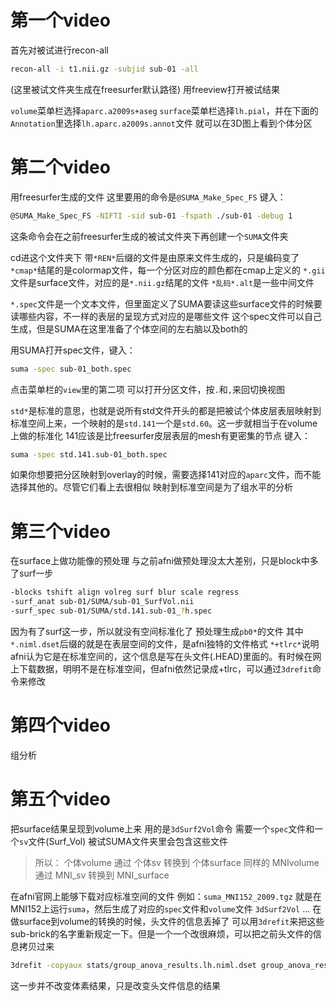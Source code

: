 # 第一个video
首先对被试进行recon-all
```bash
recon-all -i t1.nii.gz -subjid sub-01 -all
```

(这里被试文件夹生成在freesurfer默认路径)
用freeview打开被试结果

`volume`菜单栏选择`aparc.a2009s+aseg`
`surface`菜单栏选择`lh.pial`，并在下面的`Annotation`里选择`lh.aparc.a2009s.annot`文件
就可以在3D图上看到个体分区

# 第二个video
用freesurfer生成的文件
这里要用的命令是`@SUMA_Make_Spec_FS`
键入：

```bash
@SUMA_Make_Spec_FS -NIFTI -sid sub-01 -fspath ./sub-01 -debug 1
```

这条命令会在之前freesurfer生成的被试文件夹下再创建一个`SUMA`文件夹

cd进这个文件夹下
带`*REN*`后缀的文件是由原来文件生成的，只是编码变了
`*cmap*`结尾的是colormap文件，每一个分区对应的颜色都在cmap上定义的
`*.gii`文件是surface文件，对应的是`*.nii.gz`结尾的文件
`*乱码*.alt`是一些中间文件

`*.spec`文件是一个文本文件，但里面定义了SUMA要读这些surface文件的时候要读哪些内容，不一样的表层的呈现方式对应的是哪些文件
这个spec文件可以自己生成，但是SUMA在这里准备了个体空间的左右脑以及both的

用SUMA打开spec文件，键入：
```bash
suma -spec sub-01_both.spec
```

点击菜单栏的`view`里的第二项
可以打开分区文件，按`.`和`,`来回切换视图

`std*`是标准的意思，也就是说所有std文件开头的都是把被试个体皮层表层映射到标准空间上来，一个映射的是`std.141`一个是`std.60`。这一步就相当于在volume上做的标准化
141应该是比freesurfer皮层表层的mesh有更密集的节点
键入：

```bash
suma -spec std.141.sub-01_both.spec
```

如果你想要把分区映射到overlay的时候，需要选择141对应的`aparc`文件，而不能选择其他的。尽管它们看上去很相似
映射到标准空间是为了组水平的分析

# 第三个video
在surface上做功能像的预处理
与之前afni做预处理没太大差别，只是block中多了surf一步

```bash
-blocks tshift align volreg surf blur scale regress
-surf_anat sub-01/SUMA/sub-01_SurfVol.nii
-surf_spec sub-01/SUMA/std.141.sub-01_?h.spec
```

因为有了surf这一步，所以就没有空间标准化了
预处理生成`pb0*`的文件
其中`*.niml.dset`后缀的就是在表层空间的文件，是afni独特的文件格式
`*+tlrc*`说明afni认为它是在标准空间的，这个信息是写在头文件(.HEAD)里面的。有时候在网上下载数据，明明不是在标准空间，但afni依然记录成+tlrc，可以通过`3drefit`命令来修改

# 第四个video
组分析

# 第五个video
把surface结果呈现到volume上来
用的是`3dSurf2Vol`命令
需要一个`spec`文件和一个`sv`文件(Surf_Vol)
被试SUMA文件夹里会包含这些文件

> 所以：
> 个体volume 通过 个体sv 转换到 个体surface
> 同样的 MNIvolume 通过 MNI_sv 转换到 MNI_surface

在afni官网上能够下载对应标准空间的文件
例如：`suma_MNI152_2009.tgz`
就是在MNI152上运行`suma`，然后生成了对应的`spec`文件和`volume`文件
`3dSurf2Vol` 
...
在做surface到volume的转换的时候，头文件的信息丢掉了
可以用`3drefit`来把这些sub-brick的名字重新规定一下。但是一个一个改很麻烦，可以把之前头文件的信息拷贝过来

```bash
3drefit -copyaux stats/group_anova_results.lh.niml.dset group_anova_results.nii.gz
```

这一步并不改变体素结果，只是改变头文件信息的结果